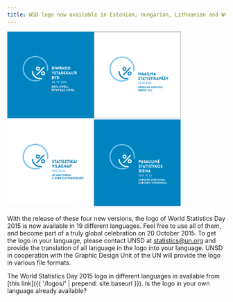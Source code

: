 ```yaml
---
title: WSD logo now available in Estonian, Hungarian, Lithuanian and Welsh
---
```


<img src="/logos/cy/WorldStatsDay_Logo_CY_b.jpg" alt="World Statistics Day 2015 logo in Welsh" style="width:200px"><img src="/logos/et/WorldStatsDay_Logo_ET.png" alt="World Statistics Day 2015 logo in Estonian" style="width:200px"><br><img src="/logos/hu/WorldStatsDay_Logo_HU.jpg" alt="World Statistics Day 2015 logo in Hungarian" style="width:200px"><img src="/logos/lt/WorldStatsDay_Logo_LT_b.png" alt="World Statistics Day 2015 logo in Lithuanian" style="width:200px"><br><br> With the release of these four new versions, the logo of World Statistics Day 2015 is now available in 19 different languages. Feel free to use all of them, and become part of a truly global celebration on 20 October 2015. To get the logo in your language, please contact UNSD at <statistics@un.org> and provide the translation of all language in the logo into your language. UNSD in cooperation with the Graphic Design Unit of the UN will provide the logo in various file formats.

The World Statistics Day 2015 logo in different languages in available from [this link]({{ '/logos/' | prepend: site.baseurl }}). Is the logo in your own language already available?

